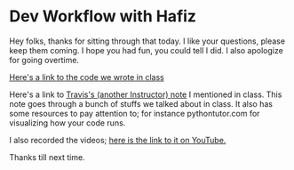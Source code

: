 Dev Workflow with Hafiz
===

Hey folks, thanks for sitting through that today. I like your questions, please keep them coming. I hope you had fun, you could tell I did. I also apologize for going overtime.

[Here's a link to the code we wrote in class](https://github.com/hafbau/sum-cli)

Here's a link to [Travis's (another Instructor) note](https://github.com/tborsa/lectures/blob/master/week1/day2/notes.md) I mentioned in class. This note goes through a bunch of stuffs we talked about in class. It also has some resources to pay attention to; for instance pythontutor.com for visualizing how your code runs.

I also recorded the videos; [here is the link to it on YouTube.](https://youtu.be/tr_SguKMwCI)

Thanks till next time.
